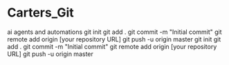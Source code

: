 # Carters_Git
ai agents and automations git init git add . git commit -m "Initial commit" git remote add origin [your repository URL] git push -u origin master
git init
git add .
git commit -m "Initial commit"
git remote add origin [your repository URL]
git push -u origin master
